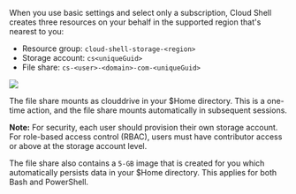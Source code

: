 When you use basic settings and select only a subscription, Cloud Shell creates three resources on your behalf in the supported region that's nearest to you:

- Resource group: `cloud-shell-storage-<region>`
- Storage account: `cs<uniqueGuid>`
- File share: `cs-<user>-<domain>-com-<uniqueGuid>`

![](https://github.com/fenago/katacoda-scenarios/raw/master/azure-functions/persist-files-azure-shell/steps/2/mount.png)

The file share mounts as clouddrive in your $Home directory. This is a one-time action, and the file share mounts automatically in subsequent sessions.

**Note:**
For security, each user should provision their own storage account. For role-based access control (RBAC), users must have contributor access or above at the storage account level.

The file share also contains a `5-GB` image that is created for you which automatically persists data in your $Home directory. This applies for both Bash and PowerShell.
